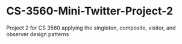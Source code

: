 # CS-3560-Mini-Twitter-Project-2
Project 2 for CS 3560 applying the singleton, composite, visitor, and observer design patterns
